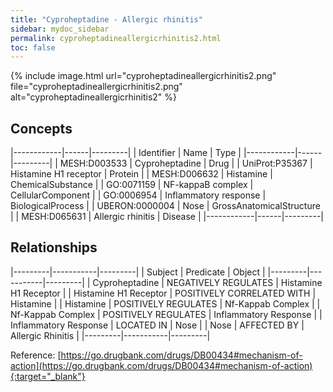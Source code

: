 ```yaml
---
title: "Cyproheptadine - Allergic rhinitis"
sidebar: mydoc_sidebar
permalink: cyproheptadineallergicrhinitis2.html
toc: false 
---
```


{% include image.html url="cyproheptadineallergicrhinitis2.png" file="cyproheptadineallergicrhinitis2.png" alt="cyproheptadineallergicrhinitis2" %}

## Concepts

|------------|------|---------|
| Identifier | Name | Type    |
|------------|------|---------|
| MESH:D003533 | Cyproheptadine | Drug |
| UniProt:P35367 | Histamine H1 receptor | Protein |
| MESH:D006632 | Histamine | ChemicalSubstance |
| GO:0071159 | NF-kappaB complex | CellularComponent |
| GO:0006954 | Inflammatory response | BiologicalProcess |
| UBERON:0000004 | Nose | GrossAnatomicalStructure |
| MESH:D065631 | Allergic rhinitis | Disease |
|------------|------|---------|

## Relationships

|---------|-----------|---------|
| Subject | Predicate | Object  |
|---------|-----------|---------|
| Cyproheptadine | NEGATIVELY REGULATES | Histamine H1 Receptor |
| Histamine H1 Receptor | POSITIVELY CORRELATED WITH | Histamine |
| Histamine | POSITIVELY REGULATES | Nf-Kappab Complex |
| Nf-Kappab Complex | POSITIVELY REGULATES | Inflammatory Response |
| Inflammatory Response | LOCATED IN | Nose |
| Nose | AFFECTED BY | Allergic Rhinitis |
|---------|-----------|---------|

Reference: [https://go.drugbank.com/drugs/DB00434#mechanism-of-action](https://go.drugbank.com/drugs/DB00434#mechanism-of-action){:target="_blank"}